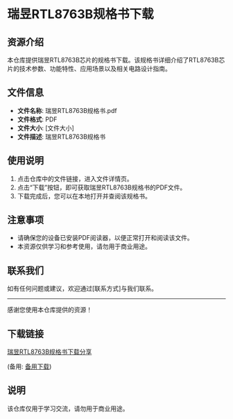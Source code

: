 # 瑞昱RTL8763B规格书下载

## 资源介绍

本仓库提供瑞昱RTL8763B芯片的规格书下载。该规格书详细介绍了RTL8763B芯片的技术参数、功能特性、应用场景以及相关电路设计指南。

## 文件信息

- **文件名称**: 瑞昱RTL8763B规格书.pdf
- **文件格式**: PDF
- **文件大小**: [文件大小]
- **文件描述**: 瑞昱RTL8763B规格书

## 使用说明

1. 点击仓库中的文件链接，进入文件详情页。
2. 点击“下载”按钮，即可获取瑞昱RTL8763B规格书的PDF文件。
3. 下载完成后，您可以在本地打开并查阅该规格书。

## 注意事项

- 请确保您的设备已安装PDF阅读器，以便正常打开和阅读该文件。
- 本资源仅供学习和参考使用，请勿用于商业用途。

## 联系我们

如有任何问题或建议，欢迎通过[联系方式]与我们联系。

---

感谢您使用本仓库提供的资源！

## 下载链接
[瑞昱RTL8763B规格书下载分享](https://pan.quark.cn/s/41a393414ac7) 

(备用: [备用下载](https://pan.baidu.com/s/1RyKvy9W24lrnqPqC0yA1YA?pwd=1234))

## 说明

该仓库仅用于学习交流，请勿用于商业用途。
